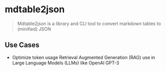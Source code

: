 # mdtable2json
> Mdtable2json is a library and CLI tool to convert markdown tables to (minified) JSON

## Use Cases
- Optimize token usage Retrieval Augmented Generation (RAG) use in Large Language Models (LLMs) like OpenAI GPT-3